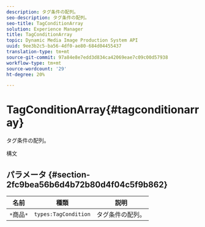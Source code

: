 ```yaml
---
description: タグ条件の配列。
seo-description: タグ条件の配列。
seo-title: TagConditionArray
solution: Experience Manager
title: TagConditionArray
topic: Dynamic Media Image Production System API
uuid: 9ee3b2c5-ba56-4df0-ae80-684d04455437
translation-type: tm+mt
source-git-commit: 97a84e8e7edd3d834ca42069eae7c09c00d57938
workflow-type: tm+mt
source-wordcount: '29'
ht-degree: 20%

---
```



# TagConditionArray{#tagconditionarray}

タグ条件の配列。

構文

## パラメータ {#section-2fc9bea56b6d4b72b80d4f04c5f9b862}

| 名前 | 種類 | 説明 |
|---|---|---|
| `*`商品`*` | `types:TagCondition` | タグ条件の配列。 |

